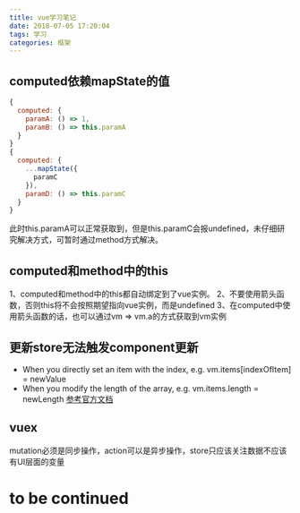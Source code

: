 ```yaml
---
title: vue学习笔记
date: 2018-07-05 17:20:04
tags: 学习
categories: 框架
---
```

## computed依赖mapState的值
```javascript
{
  computed: {
    paramA: () => 1,
    paramB: () => this.paramA
  }
}
{
  computed: {
    ...mapState({
      paramC
    }),
    paramD: () => this.paramC
  }
}
```
此时this.paramA可以正常获取到，但是this.paramC会报undefined，未仔细研究解决方式，可暂时通过method方式解决。

## computed和method中的this
1、computed和method中的this都自动绑定到了vue实例。
2、不要使用箭头函数，否则this将不会按照期望指向vue实例，而是undefined
3、在computed中使用箭头函数的话，也可以通过vm => vm.a的方式获取到vm实例

## 更新store无法触发component更新
* When you directly set an item with the index, e.g. vm.items[indexOfItem] = newValue
* When you modify the length of the array, e.g. vm.items.length = newLength
[参考官方文档](https://vuejs.org/v2/guide/list.html#Caveats)

## vuex
mutation必须是同步操作，action可以是异步操作，store只应该关注数据不应该有UI层面的变量

# to be continued



